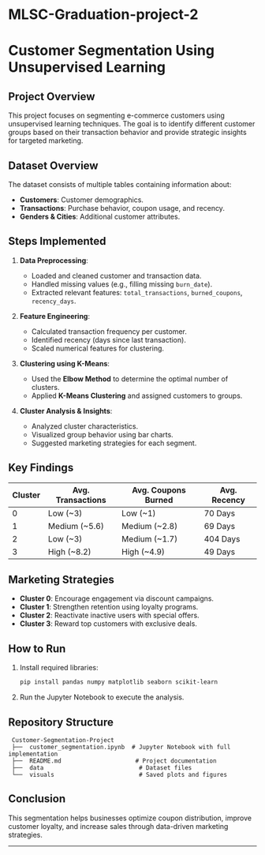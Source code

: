 # MLSC-Graduation-project-2
# Customer Segmentation Using Unsupervised Learning

##  Project Overview
This project focuses on segmenting e-commerce customers using unsupervised learning techniques. The goal is to identify different customer groups based on their transaction behavior and provide strategic insights for targeted marketing.

##  Dataset Overview
The dataset consists of multiple tables containing information about:
- **Customers**: Customer demographics.
- **Transactions**: Purchase behavior, coupon usage, and recency.
- **Genders & Cities**: Additional customer attributes.

##  Steps Implemented
1. **Data Preprocessing**:
   - Loaded and cleaned customer and transaction data.
   - Handled missing values (e.g., filling missing `burn_date`).
   - Extracted relevant features: `total_transactions`, `burned_coupons`, `recency_days`.
   
2. **Feature Engineering**:
   - Calculated transaction frequency per customer.
   - Identified recency (days since last transaction).
   - Scaled numerical features for clustering.

3. **Clustering using K-Means**:
   - Used the **Elbow Method** to determine the optimal number of clusters.
   - Applied **K-Means Clustering** and assigned customers to groups.

4. **Cluster Analysis & Insights**:
   - Analyzed cluster characteristics.
   - Visualized group behavior using bar charts.
   - Suggested marketing strategies for each segment.

##  Key Findings
| Cluster | Avg. Transactions | Avg. Coupons Burned | Avg. Recency |
|---------|------------------|---------------------|-------------|
| 0       | Low (~3)         | Low (~1)           | 70 Days     |
| 1       | Medium (~5.6)    | Medium (~2.8)      | 69 Days     |
| 2       | Low (~3)         | Medium (~1.7)      | 404 Days    |
| 3       | High (~8.2)      | High (~4.9)        | 49 Days     |

##  Marketing Strategies
- **Cluster 0**: Encourage engagement via discount campaigns.
- **Cluster 1**: Strengthen retention using loyalty programs.
- **Cluster 2**: Reactivate inactive users with special offers.
- **Cluster 3**: Reward top customers with exclusive deals.

##  How to Run
1. Install required libraries:  
   ```bash
   pip install pandas numpy matplotlib seaborn scikit-learn
   ```
2. Run the Jupyter Notebook to execute the analysis.

##  Repository Structure
```
 Customer-Segmentation-Project
 ├──  customer_segmentation.ipynb  # Jupyter Notebook with full implementation
 ├──  README.md                     # Project documentation
 ├──  data                           # Dataset files
 └──  visuals                        # Saved plots and figures
```

## Conclusion
This segmentation helps businesses optimize coupon distribution, improve customer loyalty, and increase sales through data-driven marketing strategies.

---


